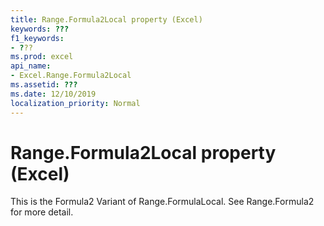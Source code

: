 ```yaml
---
title: Range.Formula2Local property (Excel)
keywords: ???
f1_keywords:
- ???
ms.prod: excel
api_name:
- Excel.Range.Formula2Local
ms.assetid: ???
ms.date: 12/10/2019
localization_priority: Normal
---
```



# Range.Formula2Local property (Excel)

This is the Formula2 Variant of Range.FormulaLocal. See Range.Formula2 for more detail.

